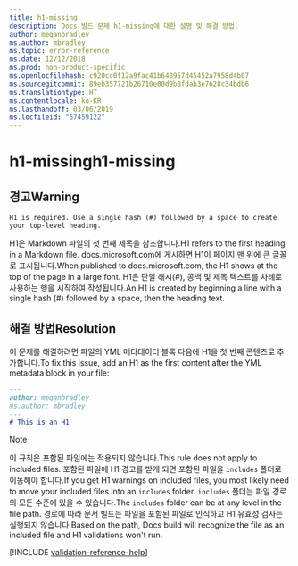 ```yaml
---
title: h1-missing
description: Docs 빌드 문제 h1-missing에 대한 설명 및 해결 방법.
author: meganbradley
ms.author: mbradley
ms.topic: error-reference
ms.date: 12/12/2018
ms.prod: non-product-specific
ms.openlocfilehash: c920cc0f12a9fac41b640957d45452a7958d4b07
ms.sourcegitcommit: 89eb357721b26710e00d9b8fdab3e7628c34bdb6
ms.translationtype: HT
ms.contentlocale: ko-KR
ms.lasthandoff: 03/06/2019
ms.locfileid: "57459122"
---
```

# <a name="h1-missing"></a><span data-ttu-id="724c4-103">h1-missing</span><span class="sxs-lookup"><span data-stu-id="724c4-103">h1-missing</span></span>

## <a name="warning"></a><span data-ttu-id="724c4-104">경고</span><span class="sxs-lookup"><span data-stu-id="724c4-104">Warning</span></span>

`H1 is required. Use a single hash (#) followed by a space to create your top-level heading.`

<span data-ttu-id="724c4-105">H1은 Markdown 파일의 첫 번째 제목을 참조합니다.</span><span class="sxs-lookup"><span data-stu-id="724c4-105">H1 refers to the first heading in a Markdown file.</span></span> <span data-ttu-id="724c4-106">docs.microsoft.com에 게시하면 H1이 페이지 맨 위에 큰 글꼴로 표시됩니다.</span><span class="sxs-lookup"><span data-stu-id="724c4-106">When published to docs.microsoft.com, the H1 shows at the top of the page in a large font.</span></span> <span data-ttu-id="724c4-107">H1은 단일 해시(#), 공백 및 제목 텍스트를 차례로 사용하는 행을 시작하여 작성됩니다.</span><span class="sxs-lookup"><span data-stu-id="724c4-107">An H1 is created by beginning a line with a single hash (#) followed by a space, then the heading text.</span></span>

## <a name="resolution"></a><span data-ttu-id="724c4-108">해결 방법</span><span class="sxs-lookup"><span data-stu-id="724c4-108">Resolution</span></span>

<span data-ttu-id="724c4-109">이 문제를 해결하려면 파일의 YML 메타데이터 블록 다음에 H1을 첫 번째 콘텐츠로 추가합니다.</span><span class="sxs-lookup"><span data-stu-id="724c4-109">To fix this issue, add an H1 as the first content after the YML metadata block in your file:</span></span>

```markdown
---
author: meganbradley
ms.author: mbradley
---
# This is an H1
```

> [!NOTE]
> <span data-ttu-id="724c4-110">이 규칙은 포함된 파일에는 적용되지 않습니다.</span><span class="sxs-lookup"><span data-stu-id="724c4-110">This rule does not apply to included files.</span></span> <span data-ttu-id="724c4-111">포함된 파일에 H1 경고를 받게 되면 포함된 파일을 `includes` 폴더로 이동해야 합니다.</span><span class="sxs-lookup"><span data-stu-id="724c4-111">If you get H1 warnings on included files, you most likely need to move your included files into an `includes` folder.</span></span> <span data-ttu-id="724c4-112">`includes` 폴더는 파일 경로의 모든 수준에 있을 수 있습니다.</span><span class="sxs-lookup"><span data-stu-id="724c4-112">The `includes` folder can be at any level in the file path.</span></span> <span data-ttu-id="724c4-113">경로에 따라 문서 빌드는 파일을 포함된 파일로 인식하고 H1 유효성 검사는 실행되지 않습니다.</span><span class="sxs-lookup"><span data-stu-id="724c4-113">Based on the path, Docs build will recognize the file as an included file and H1 validations won't run.</span></span>

<!--make sure to add this file to your includes folder and verify the path-->
[!INCLUDE [validation-reference-help](includes/validation-reference-help.md)]